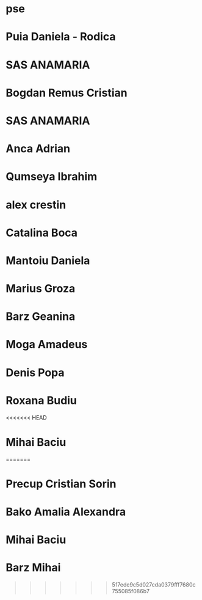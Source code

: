 # pse

# Puia Daniela - Rodica

# SAS ANAMARIA


# Bogdan Remus Cristian
# SAS ANAMARIA
# Anca Adrian
# Qumseya Ibrahim
# alex crestin
# Catalina Boca
# Mantoiu Daniela
# Marius Groza
# Barz Geanina
# Moga Amadeus
# Denis Popa
# Roxana Budiu
<<<<<<< HEAD
# Mihai Baciu

=======
# Precup Cristian Sorin
# Bako Amalia Alexandra
# Mihai Baciu
# Barz Mihai
>>>>>>> 517ede9c5d027cda0379fff7680c755085f086b7
